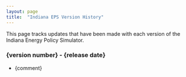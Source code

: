 ```yaml
---
layout: page
title:	"Indiana EPS Version History"
---
```

This page tracks updates that have been made with each version of the Indiana Energy Policy Simulator.

### **{version number} - {release date}**

* {comment}

